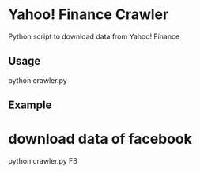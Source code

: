 Yahoo! Finance Crawler
======================
Python script to download data from Yahoo! Finance

Usage
-----
python crawler.py <companyName>

Example
-----
# download data of facebook
python crawler.py FB
